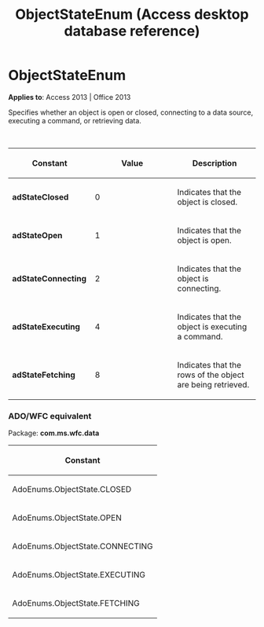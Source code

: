 ﻿---
title: ObjectStateEnum (Access desktop database reference)
TOCTitle: ObjectStateEnum
ms:assetid: 129d589a-2955-3da9-e60a-7fbfdd6bfbdc
ms:mtpsurl: https://msdn.microsoft.com/library/JJ248900(v=office.15)
ms:contentKeyID: 48543347
ms.date: 10/18/2018
mtps_version: v=office.15
---

# ObjectStateEnum

**Applies to**: Access 2013 | Office 2013

Specifies whether an object is open or closed, connecting to a data source, executing a command, or retrieving data.

<br/>

<table>
<colgroup>
<col style="width: 33%" />
<col style="width: 33%" />
<col style="width: 33%" />
</colgroup>
<thead>
<tr class="header">
<th><p>Constant</p></th>
<th><p>Value</p></th>
<th><p>Description</p></th>
</tr>
</thead>
<tbody>
<tr class="odd">
<td><p><strong>adStateClosed</strong></p></td>
<td><p>0</p></td>
<td><p>Indicates that the object is closed.</p></td>
</tr>
<tr class="even">
<td><p><strong>adStateOpen</strong></p></td>
<td><p>1</p></td>
<td><p>Indicates that the object is open.</p></td>
</tr>
<tr class="odd">
<td><p><strong>adStateConnecting</strong></p></td>
<td><p>2</p></td>
<td><p>Indicates that the object is connecting.</p></td>
</tr>
<tr class="even">
<td><p><strong>adStateExecuting</strong></p></td>
<td><p>4</p></td>
<td><p>Indicates that the object is executing a command.</p></td>
</tr>
<tr class="odd">
<td><p><strong>adStateFetching</strong></p></td>
<td><p>8</p></td>
<td><p>Indicates that the rows of the object are being retrieved.</p></td>
</tr>
</tbody>
</table>


### ADO/WFC equivalent

Package: **com.ms.wfc.data**

<table>
<colgroup>
<col style="width: 100%" />
</colgroup>
<thead>
<tr class="header">
<th><p>Constant</p></th>
</tr>
</thead>
<tbody>
<tr class="odd">
<td><p>AdoEnums.ObjectState.CLOSED</p></td>
</tr>
<tr class="even">
<td><p>AdoEnums.ObjectState.OPEN</p></td>
</tr>
<tr class="odd">
<td><p>AdoEnums.ObjectState.CONNECTING</p></td>
</tr>
<tr class="even">
<td><p>AdoEnums.ObjectState.EXECUTING</p></td>
</tr>
<tr class="odd">
<td><p>AdoEnums.ObjectState.FETCHING</p></td>
</tr>
</tbody>
</table>

